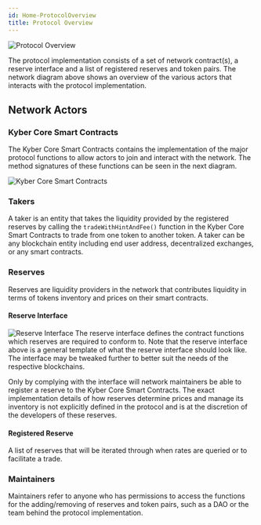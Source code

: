 ```yaml
---
id: Home-ProtocolOverview
title: Protocol Overview
---
```

[//]: # (tagline)
![Protocol Overview](/uploads/protocoloverview.png "Protocol Overview")

The protocol implementation consists of a set of network contract(s), a reserve interface and a list of registered reserves and token pairs. The network diagram above shows an overview of the various actors that interacts with the protocol implementation.

## Network Actors
### Kyber Core Smart Contracts
The Kyber Core Smart Contracts contains the implementation of the major protocol functions to allow actors to join and interact with the network. The method signatures of these functions can be seen in the next diagram.

![Kyber Core Smart Contracts](/uploads/kybercoresmartcontracts.png "Kyber Core Smart Contracts")

### Takers
A taker is an entity that takes the liquidity provided by the registered reserves by calling the `tradeWithHintAndFee()` function in the Kyber Core Smart Contracts to trade from one token to another token. A taker can be any blockchain entity including end user address, decentralized exchanges, or any smart contracts.

### Reserves
Reserves are liquidity providers in the network that contributes liquidity in terms of tokens inventory and prices on their smart contracts.

#### Reserve Interface
![Reserve Interface](/uploads/reserveinterface.png "Reserve Interface")
The reserve interface defines the contract functions which reserves are required to conform to. Note that the reserve interface above is a general template of what the reserve interface should look like. The interface may be tweaked further to better suit the needs of the respective blockchains.

Only by complying with the interface will network maintainers be able to register a reserve to the Kyber Core Smart Contracts. The exact implementation details of how reserves determine prices and manage its inventory is not explicitly defined in the protocol and is at the discretion of the developers of these reserves.

#### Registered Reserve
A list of reserves that will be iterated through when rates are queried or to facilitate a trade.

### Maintainers
Maintainers refer to anyone who has permissions to access the functions for the adding/removing of reserves and token pairs, such as a DAO or the team behind the protocol implementation.
